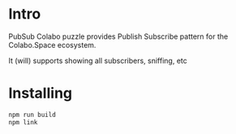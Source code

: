 # Intro

PubSub Colabo puzzle provides Publish Subscribe pattern for the Colabo.Space ecosystem.

It (will) supports showing all subscribers, sniffing, etc

# Installing

```sh
npm run build
npm link
```